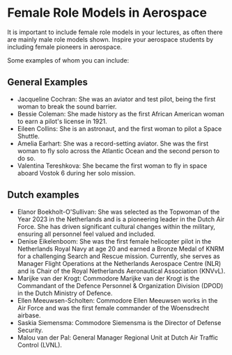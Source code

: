 # Female Role Models in Aerospace
It is important to include female role models in your lectures, as often there are mainly male role models shown. Inspire your aerospace students by including female pioneers in aerospace. 

Some examples of whom you can include:
## General Examples
* Jacqueline Cochran: She was an aviator and test pilot, being the first woman to break the sound barrier. 
* Bessie Coleman: She made history as the first African American woman to earn a pilot's license in 1921. 
* Eileen Collins: She is an astronaut, and the first woman to pilot a Space Shuttle. 
* Amelia Earhart: She was a record-setting aviator. She was the first woman to fly solo across the Atlantic Ocean and the second person to do so. 
* Valentina Tereshkova: She became the first woman to fly in space aboard Vostok 6 during her solo mission. 

## Dutch examples
* Elanor Boekholt-O'Sullivan: She was selected as the Topwoman of the Year 2023 in the Netherlands and is a pioneering leader in the Dutch Air Force. She has driven significant cultural changes within the military, ensuring all personnel feel valued and included. 
* Denise Eikelenboom: She was the first female helicopter pilot in the Netherlands Royal Navy at age 20 and earned a Bronze Medal of KNRM for a challenging Search and Rescue mission. Currently, she serves as Manager Flight Operations at the Netherlands Aerospace Centre (NLR) and is Chair of the Royal Netherlands Aeronautical Association (KNVvL). 
* Marijke van der Krogt: Commodore Marijke van der Krogt is the Commandant of the Defence Personnel & Organization Division (DPOD) in the Dutch Ministry of Defence. 
* Ellen Meeuwsen-Scholten: Commodore Ellen Meeuwsen works in the Air Force and was the first female commander of the Woensdrecht airbase.  
* Saskia Siemensma: Commodore Siemensma is the Director of Defense Security.  
* Malou van der Pal: General Manager Regional Unit at Dutch Air Traffic Control (LVNL).  